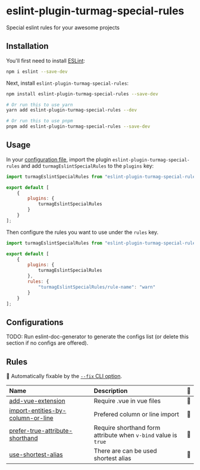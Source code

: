 # eslint-plugin-turmag-special-rules

Special eslint rules for your awesome projects

## Installation

You'll first need to install [ESLint](https://eslint.org/):

```sh
npm i eslint --save-dev
```

Next, install `eslint-plugin-turmag-special-rules`:

```sh
npm install eslint-plugin-turmag-special-rules --save-dev

# Or run this to use yarn
yarn add eslint-plugin-turmag-special-rules --dev

# Or run this to use pnpm
pnpm add eslint-plugin-turmag-special-rules --save-dev
```

## Usage

In your [configuration file](https://eslint.org/docs/latest/use/configure/configuration-files#configuration-file), import the plugin `eslint-plugin-turmag-special-rules` and add `turmagEslintSpecialRules` to the `plugins` key:

```js
import turmagEslintSpecialRules from "eslint-plugin-turmag-special-rules";

export default [
    {
        plugins: {
            turmagEslintSpecialRules
        }
    }
];
```


Then configure the rules you want to use under the `rules` key.

```js
import turmagEslintSpecialRules from "eslint-plugin-turmag-special-rules";

export default [
    {
        plugins: {
            turmagEslintSpecialRules
        },
        rules: {
            "turmagEslintSpecialRules/rule-name": "warn"
        }
    }
];
```



## Configurations

<!-- begin auto-generated configs list -->
TODO: Run eslint-doc-generator to generate the configs list (or delete this section if no configs are offered).
<!-- end auto-generated configs list -->



## Rules

<!-- begin auto-generated rules list -->

🔧 Automatically fixable by the [`--fix` CLI option](https://eslint.org/docs/user-guide/command-line-interface#--fix).

| Name                                                                                 | Description                                                    | 🔧 |
| :----------------------------------------------------------------------------------- | :------------------------------------------------------------- | :- |
| [add-vue-extension](docs/rules/add-vue-extension.md)                                 | Require .vue in vue files                                      | 🔧 |
| [import-entities-by-column-or-line](docs/rules/import-entities-by-column-or-line.md) | Prefered column or line import                                 | 🔧 |
| [prefer-true-attribute-shorthand](docs/rules/prefer-true-attribute-shorthand.md)     | Require shorthand form attribute when `v-bind` value is `true` | 🔧 |
| [use-shortest-alias](docs/rules/use-shortest-alias.md)                               | There are can be used shortest alias                           | 🔧 |

<!-- end auto-generated rules list -->


